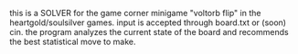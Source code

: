 this is a SOLVER for the game corner minigame "voltorb flip" in the heartgold/soulsilver games.
input is accepted through board.txt or (soon) cin.
the program analyzes the current state of the board and recommends the best statistical move to make.